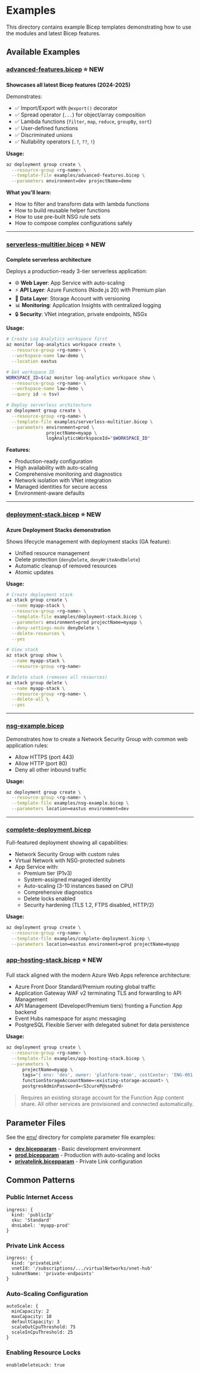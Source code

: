 # Examples

This directory contains example Bicep templates demonstrating how to use the modules and latest Bicep features.

## Available Examples

### [advanced-features.bicep](advanced-features.bicep) ⭐ NEW
**Showcases all latest Bicep features (2024-2025)**

Demonstrates:
- ✅ Import/Export with `@export()` decorator
- ✅ Spread operator (`...`) for object/array composition
- ✅ Lambda functions (`filter`, `map`, `reduce`, `groupBy`, `sort`)
- ✅ User-defined functions
- ✅ Discriminated unions
- ✅ Nullability operators (`.?`, `??`, `!`)

**Usage:**
```bash
az deployment group create \
  --resource-group <rg-name> \
  --template-file examples/advanced-features.bicep \
  --parameters environment=dev projectName=demo
```

**What you'll learn:**
- How to filter and transform data with lambda functions
- How to build reusable helper functions
- How to use pre-built NSG rule sets
- How to compose complex configurations safely

---

### [serverless-multitier.bicep](serverless-multitier.bicep) ⭐ NEW
**Complete serverless architecture**

Deploys a production-ready 3-tier serverless application:
- 🌐 **Web Layer**: App Service with auto-scaling
- ⚡ **API Layer**: Azure Functions (Node.js 20) with Premium plan
- 💾 **Data Layer**: Storage Account with versioning
- 📊 **Monitoring**: Application Insights with centralized logging
- 🔒 **Security**: VNet integration, private endpoints, NSGs

**Usage:**
```bash
# Create Log Analytics workspace first
az monitor log-analytics workspace create \
  --resource-group <rg-name> \
  --workspace-name law-demo \
  --location eastus

# Get workspace ID
WORKSPACE_ID=$(az monitor log-analytics workspace show \
  --resource-group <rg-name> \
  --workspace-name law-demo \
  --query id -o tsv)

# Deploy serverless architecture
az deployment group create \
  --resource-group <rg-name> \
  --template-file examples/serverless-multitier.bicep \
  --parameters environment=prod \
               projectName=myapp \
               logAnalyticsWorkspaceId="$WORKSPACE_ID"
```

**Features:**
- Production-ready configuration
- High availability with auto-scaling
- Comprehensive monitoring and diagnostics
- Network isolation with VNet integration
- Managed identities for secure access
- Environment-aware defaults

---

### [deployment-stack.bicep](deployment-stack.bicep) ⭐ NEW
**Azure Deployment Stacks demonstration**

Shows lifecycle management with deployment stacks (GA feature):
- Unified resource management
- Delete protection (`denyDelete`, `denyWriteAndDelete`)
- Automatic cleanup of removed resources
- Atomic updates

**Usage:**
```bash
# Create deployment stack
az stack group create \
  --name myapp-stack \
  --resource-group <rg-name> \
  --template-file examples/deployment-stack.bicep \
  --parameters environment=prod projectName=myapp \
  --deny-settings-mode denyDelete \
  --delete-resources \
  --yes

# View stack
az stack group show \
  --name myapp-stack \
  --resource-group <rg-name>

# Delete stack (removes all resources)
az stack group delete \
  --name myapp-stack \
  --resource-group <rg-name> \
  --delete-all \
  --yes
```

---

### [nsg-example.bicep](nsg-example.bicep)
Demonstrates how to create a Network Security Group with common web application rules:
- Allow HTTPS (port 443)
- Allow HTTP (port 80)
- Deny all other inbound traffic

**Usage:**
```bash
az deployment group create \
  --resource-group <rg-name> \
  --template-file examples/nsg-example.bicep \
  --parameters location=eastus environment=dev
```

---

### [complete-deployment.bicep](complete-deployment.bicep)
Full-featured deployment showing all capabilities:
- Network Security Group with custom rules
- Virtual Network with NSG-protected subnets
- App Service with:
  - Premium tier (P1v3)
  - System-assigned managed identity
  - Auto-scaling (3-10 instances based on CPU)
  - Comprehensive diagnostics
  - Delete locks enabled
  - Security hardening (TLS 1.2, FTPS disabled, HTTP/2)

**Usage:**
```bash
az deployment group create \
  --resource-group <rg-name> \
  --template-file examples/complete-deployment.bicep \
  --parameters location=eastus environment=prod projectName=myapp
```

### [app-hosting-stack.bicep](app-hosting-stack.bicep) ⭐ NEW
Full stack aligned with the modern Azure Web Apps reference architecture:
- Azure Front Door Standard/Premium routing global traffic
- Application Gateway WAF v2 terminating TLS and forwarding to API Management
- API Management (Developer/Premium tiers) fronting a Function App backend
- Event Hubs namespace for async messaging
- PostgreSQL Flexible Server with delegated subnet for data persistence

**Usage:**
```bash
az deployment group create \
  --resource-group <rg-name> \
  --template-file examples/app-hosting-stack.bicep \
  --parameters \
      projectName=myapp \
      tags="{ env: 'dev', owner: 'platform-team', costCenter: 'ENG-001' }" \
      functionStorageAccountName=<existing-storage-account> \
      postgresAdminPassword=<S3cureP@ssw0rd>
```

> Requires an existing storage account for the Function App content share. All other services are provisioned and connected automatically.

## Parameter Files

See the [env/](../env/) directory for complete parameter file examples:

- **[dev.bicepparam](../env/dev.bicepparam)** - Basic development environment
- **[prod.bicepparam](../env/prod.bicepparam)** - Production with auto-scaling and locks
- **[privatelink.bicepparam](../env/privatelink.bicepparam)** - Private Link configuration

## Common Patterns

### Public Internet Access
```bicep
ingress: {
  kind: 'publicIp'
  sku: 'Standard'
  dnsLabel: 'myapp-prod'
}
```

### Private Link Access
```bicep
ingress: {
  kind: 'privateLink'
  vnetId: '/subscriptions/.../virtualNetworks/vnet-hub'
  subnetName: 'private-endpoints'
}
```

### Auto-Scaling Configuration
```bicep
autoScale: {
  minCapacity: 2
  maxCapacity: 10
  defaultCapacity: 3
  scaleOutCpuThreshold: 75
  scaleInCpuThreshold: 25
}
```

### Enabling Resource Locks
```bicep
enableDeleteLock: true
```
